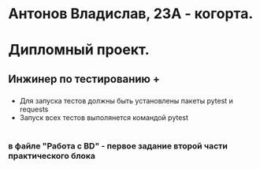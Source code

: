# Антонов Владислав, 23А - когорта.
# Дипломный проект. 
## Инжинер по тестированию +
### 
- Для запуска тестов должны быть установлены пакеты pytest и requests
- Запуск всех тестов выполянется командой pytest
#
#
#
#
#
### в файле "Работа с BD" - первое задание второй части практического блока
